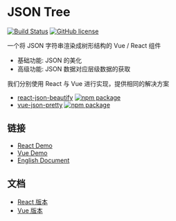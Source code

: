 # JSON Tree

[![Build Status](https://travis-ci.org/leezng/vue-json-pretty.svg?branch=master)](https://travis-ci.org/leezng/vue-json-pretty)
[![GitHub license](https://img.shields.io/badge/license-MIT-blue.svg)](https://github.com/leezng/vue-json-pretty/blob/master/LICENSE)

一个将 JSON 字符串渲染成树形结构的 Vue / React 组件

- 基础功能: JSON 的美化
- 高级功能: JSON 数据对应层级数据的获取

我们分别使用 React 与 Vue 进行实现，提供相同的解决方案

- [react-json-beautify](./vue) [![npm package](https://img.shields.io/npm/v/react-json-beautify.svg)](https://www.npmjs.org/package/react-json-beautify)
- [vue-json-pretty](./vue) [![npm package](https://img.shields.io/npm/v/vue-json-pretty.svg)](https://www.npmjs.org/package/vue-json-pretty)

## 链接

- [React Demo](https://leezng.github.io/json-pretty/react)
- [Vue Demo](https://leezng.github.io/json-pretty/vue)
- [English Document](./README.md)

## 文档
- [React 版本](./react/README.md)
- [Vue 版本](./vue/README.md)
